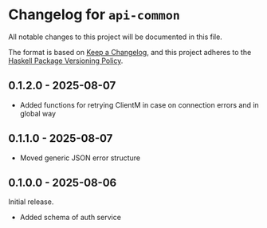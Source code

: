 # Changelog for `api-common`

All notable changes to this project will be documented in this file.

The format is based on [Keep a Changelog](https://keepachangelog.com/en/1.0.0/),
and this project adheres to the
[Haskell Package Versioning Policy](https://pvp.haskell.org/).

## 0.1.2.0 - 2025-08-07

- Added functions for retrying ClientM in case on connection errors and in global way

## 0.1.1.0 - 2025-08-07

- Moved generic JSON error structure

## 0.1.0.0 - 2025-08-06

Initial release. 

- Added schema of auth service
